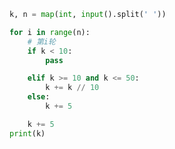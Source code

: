 
<BlogInfo id="955" title="51.吃利息" author="白日梦想猿" pv=0 read_times=0 pre_cost_time=0分9秒 category="leetcode" tag_list="['leetcode']" create_time="2022.03.27 11:13:02" update_time="2023.06.15 18:58:29" />

```python
k, n = map(int, input().split(' '))

for i in range(n):
    # 第i轮
    if k < 10:
        pass

    elif k >= 10 and k <= 50:
        k += k // 10
    else:
        k += 5

    k += 5
print(k)

```
